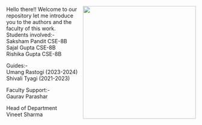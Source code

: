 Hello there!!
<img src="https://github.com/Anmol-Baranwal/Cool-GIFs-For-GitHub/assets/74038190/9d0fd0c4-5c7f-4122-b884-64a1e1685d2d" padding-left="50" width=300 align="right">
Welcome to our repository let me introduce you to the authors and the faculty of this work.
<br>
Students involved:-
<br>
Saksham Pandit CSE-8B
<br>
Sajal Gupta    CSE-8B
<br>
Rishika Gupta  CSE-8B
<br>

Guides:-<br>
Umang Rastogi (2023-2024)<br>
Shivali Tyagi (2021-2023)

Faculty Support:-<br>
Gaurav Parashar 

Head of Department <br>
Vineet Sharma
